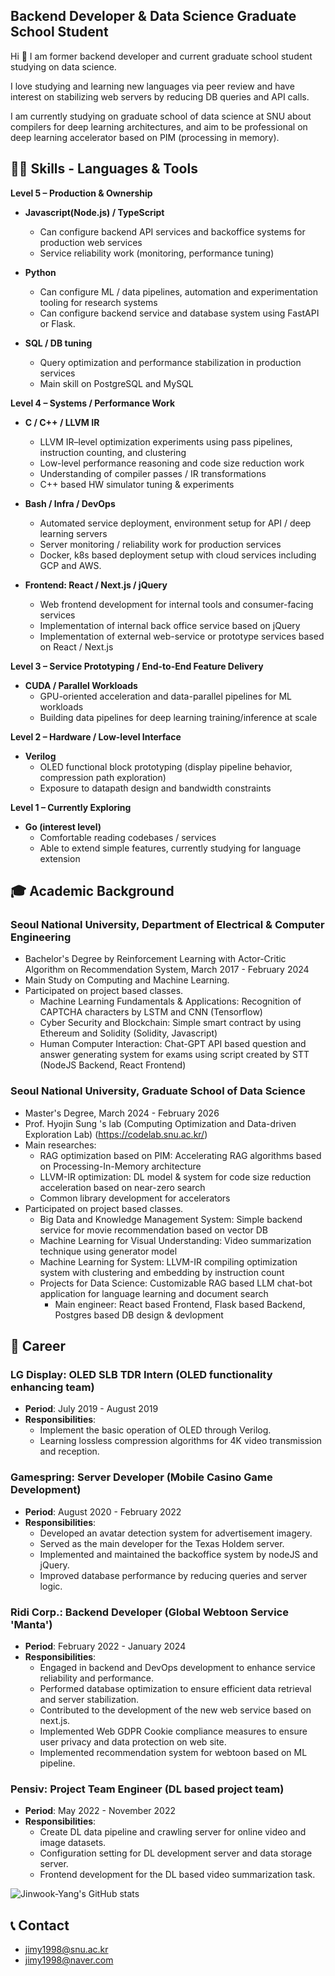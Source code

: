 ## Backend Developer & Data Science Graduate School Student
Hi 👋 I am former backend developer and current graduate school student studying on data science.

I love studying and learning new languages via peer review and have interest on stabilizing web servers by reducing DB queries and API calls.

I am currently studying on graduate school of data science at SNU about compilers for deep learning architectures, and aim to be professional on deep learning accelerator based on PIM (processing in memory).


## 👨‍💻 Skills - Languages & Tools
**Level 5 – Production & Ownership**
- **Javascript(Node.js) / TypeScript**  
  - Can configure backend API services and backoffice systems for production web services
  - Service reliability work (monitoring, performance tuning)

- **Python**  
  - Can configure ML / data pipelines, automation and experimentation tooling for research systems
  - Can configure backend service and database system using FastAPI or Flask.

- **SQL / DB tuning**
  - Query optimization and performance stabilization in production services
  - Main skill on PostgreSQL and MySQL

**Level 4 – Systems / Performance Work**
- **C / C++ / LLVM IR**  
  - LLVM IR–level optimization experiments using pass pipelines, instruction counting, and clustering  
  - Low-level performance reasoning and code size reduction work  
  - Understanding of compiler passes / IR transformations
  - C++ based HW simulator tuning & experiments

- **Bash / Infra / DevOps**  
  - Automated service deployment, environment setup for API / deep learning servers
  - Server monitoring / reliability work for production services
  - Docker, k8s based deployment setup with cloud services including GCP and AWS.

- **Frontend: React / Next.js / jQuery**  
  - Web frontend development for internal tools and consumer-facing services
  - Implementation of internal back office service based on jQuery
  - Implementation of external web-service or prototype services based on React / Next.js

**Level 3 – Service Prototyping / End-to-End Feature Delivery**
- **CUDA / Parallel Workloads**  
  - GPU-oriented acceleration and data-parallel pipelines for ML workloads
  - Building data pipelines for deep learning training/inference at scale

**Level 2 – Hardware / Low-level Interface**
- **Verilog**  
  - OLED functional block prototyping (display pipeline behavior, compression path exploration)  
  - Exposure to datapath design and bandwidth constraints

**Level 1 – Currently Exploring**
- **Go (interest level)**  
  - Comfortable reading codebases / services 
  - Able to extend simple features, currently studying for language extension

## 🎓 Academic Background

### Seoul National University, Department of Electrical & Computer Engineering
- Bachelor's Degree by Reinforcement Learning with Actor-Critic Algorithm on Recommendation System, March 2017 - February 2024
- Main Study on Computing and Machine Learning.
- Participated on project based classes.
    - Machine Learning Fundamentals & Applications: Recognition of CAPTCHA characters by LSTM and CNN (Tensorflow)
    - Cyber Security and Blockchain: Simple smart contract by using Ethereum and Solidity (Solidity, Javascript)
    - Human Computer Interaction: Chat-GPT API based question and answer generating system for exams using script created by STT (NodeJS Backend, React Frontend)

### Seoul National University, Graduate School of Data Science
- Master's Degree, March 2024 - February 2026
- Prof. Hyojin Sung 's lab (Computing Optimization and Data-driven Exploration Lab) (https://codelab.snu.ac.kr/)
- Main researches:
    - RAG optimization based on PIM: Accelerating RAG algorithms based on Processing-In-Memory architecture
    - LLVM-IR optimization: DL model & system for code size reduction acceleration based on near-zero search
    - Common library development for accelerators
- Participated on project based classes.
    - Big Data and Knowledge Management System: Simple backend service for movie recommendation based on vector DB
    - Machine Learning for Visual Understanding: Video summarization technique using generator model
    - Machine Learning for System: LLVM-IR compiling optimization system with clustering and embedding by instruction count
    - Projects for Data Science: Customizable RAG based LLM chat-bot application for language learning and document search
        - Main engineer: React based Frontend, Flask based Backend, Postgres based DB design & devlopment

## 💼 Career

### LG Display: OLED SLB TDR Intern (OLED functionality enhancing team)

- **Period**: July 2019 - August 2019
- **Responsibilities**:
  - Implement the basic operation of OLED through Verilog.
  - Learning lossless compression algorithms for 4K video transmission and reception.

### Gamespring: Server Developer (Mobile Casino Game Development)

- **Period**: August 2020 - February 2022
- **Responsibilities**:
  - Developed an avatar detection system for advertisement imagery.
  - Served as the main developer for the Texas Holdem server.
  - Implemented and maintained the backoffice system by nodeJS and jQuery.
  - Improved database performance by reducing queries and server logic.

### Ridi Corp.: Backend Developer (Global Webtoon Service 'Manta')

- **Period**: February 2022 - January 2024
- **Responsibilities**:
  - Engaged in backend and DevOps development to enhance service reliability and performance.
  - Performed database optimization to ensure efficient data retrieval and server stabilization.
  - Contributed to the development of the new web service based on next.js. 
  - Implemented Web GDPR Cookie compliance measures to ensure user privacy and data protection on web site.
  - Implemented recommendation system for webtoon based on ML pipeline.

### Pensiv: Project Team Engineer (DL based project team)

- **Period**: May 2022 - November 2022
- **Responsibilities**:
  - Create DL data pipeline and crawling server for online video and image datasets.
  - Configuration setting for DL development server and data storage server.
  - Frontend development for the DL based video summarization task.


![Jinwook-Yang's GitHub stats](https://github-readme-stats.vercel.app/api?username=Jinwook-Yang&count_private=true)


## 📞 Contact
- jimy1998@snu.ac.kr
- jimy1998@naver.com

